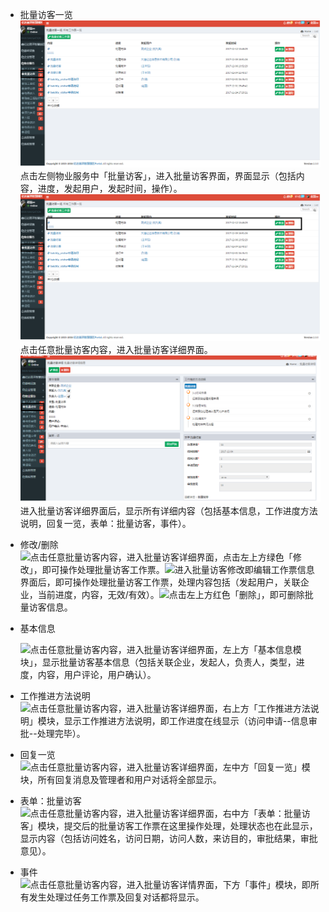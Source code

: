 * 批量访客一览![](/assets/批量访客.png)点击左侧物业服务中「批量访客」，进入批量访客界面，界面显示（包括内容，进度，发起用户，发起时间，操作）。![](/assets/批量访客1.png)点击任意批量访客内容，进入批量访客详细界面。![](/assets/批量访客2.png)进入批量访客详细界面后，显示所有详细内容（包括基本信息，工作进度方法说明，回复一览，表单：批量访客，事件）。

* 修改/删除  
  ![](https://www.gitbook.com/ae50ee09-3814-4115-ba83-d6dc56c8a5e5)点击任意批量访客内容，进入批量访客详细界面，点击左上方绿色「修改」，即可操作处理批量访客工作票。![](https://www.gitbook.com/03426f55-4d75-495c-a334-6a7a41c2f583)进入批量访客修改即编辑工作票信息界面后，即可操作处理批量访客工作票，处理内容包括（发起用户，关联企业，当前进度，内容，无效/有效）。![](https://www.gitbook.com/fe66f9e3-0069-4eeb-a0c8-84ee3e9b7e05)点击左上方红色「删除」，即可删除批量访客信息。

* 基本信息

  ![](https://www.gitbook.com/1731d09a-83e3-4bda-8f79-6d74e3318a39)点击任意批量访客内容，进入批量访客详细界面，左上方「基本信息模块」，显示批量访客基本信息（包括关联企业，发起人，负责人，类型，进度，内容，用户评论，用户确认）。

* 工作推进方法说明  
  ![](https://www.gitbook.com/8aacd089-241e-4558-bc52-c6ccca42410b)点击任意批量访客内容，进入批量访客详细界面，右上方「工作推进方法说明」模块，显示工作推进方法说明，即工作进度在线显示（访问申请--信息审批--处理完毕）。

* 回复一览  
  ![](https://www.gitbook.com/3e27ff47-a48b-4ee6-8ab7-789f66aed8c6)点击任意批量访客内容，进入批量访客详细界面，左中方「回复一览」模块，所有回复消息及管理者和用户对话将全部显示。

* 表单：批量访客  
  ![](https://www.gitbook.com/6b0e13da-a8d2-4329-8cd5-e4e49ae09e03)点击任意批量访客内容，进入批量访客详细界面，右中方「表单：批量访客」模块，提交后的批量访客工作票在这里操作处理，处理状态也在此显示，显示内容（包括访问姓名，访问日期，访问人数，来访目的，审批结果，审批意见）。

* 事件  
  ![](https://www.gitbook.com/063d6a81-ea97-4fc5-9e11-c670645a80ad)点击任意批量访客内容，进入批量访客详情界面，下方「事件」模块，即所有发生处理过任务工作票及回复对话都将显示。



